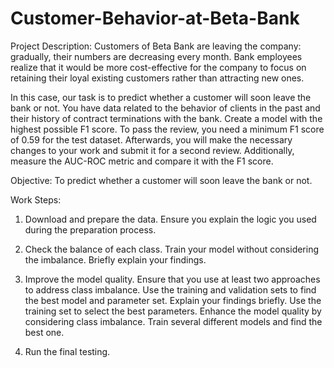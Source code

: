 # Customer-Behavior-at-Beta-Bank

Project Description:
Customers of Beta Bank are leaving the company: gradually, their numbers are decreasing every month. Bank employees realize that it would be more cost-effective for the company to focus on retaining their loyal existing customers rather than attracting new ones.

In this case, our task is to predict whether a customer will soon leave the bank or not. You have data related to the behavior of clients in the past and their history of contract terminations with the bank.
Create a model with the highest possible F1 score. To pass the review, you need a minimum F1 score of 0.59 for the test dataset.
Afterwards, you will make the necessary changes to your work and submit it for a second review.
Additionally, measure the AUC-ROC metric and compare it with the F1 score.

Objective:
To predict whether a customer will soon leave the bank or not.

Work Steps:
1. Download and prepare the data.
Ensure you explain the logic you used during the preparation process.

2. Check the balance of each class.
Train your model without considering the imbalance. Briefly explain your findings.

3. Improve the model quality.
Ensure that you use at least two approaches to address class imbalance. Use the training and validation sets to find the best model and parameter set. Explain your findings briefly. Use the training set to select the best parameters. Enhance the model quality by considering class imbalance. Train several different models and find the best one.

4. Run the final testing.
